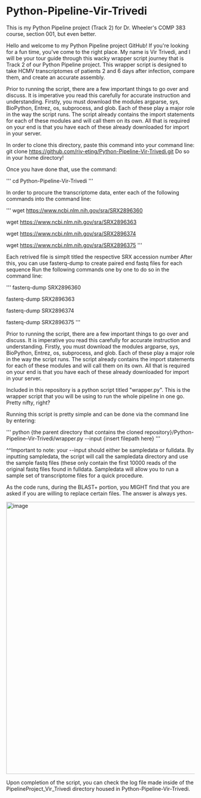 # Python-Pipeline-Vir-Trivedi
This is my Python Pipeline project (Track 2) for Dr. Wheeler's COMP 383 course, section 001, but even better.

Hello and welcome to my Python Pipeline project GitHub! If you're looking for a fun time, you've come to the right place.
My name is Vir Trivedi, and I will be your tour guide through this wacky wrapper script journey that is Track 2 of our Python Pipeline project.
This wrapper script is designed to take HCMV transcriptomes of patients 2 and 6 days after infection, compare them, and create an accurate assembly.

Prior to running the script, there are a few important things to go over and discuss. It is imperative you read this carefully for accurate instruction and understanding.
Firstly, you must download the modules argparse, sys, BioPython, Entrez, os, subprocess, and glob. Each of these play a major role in the way the script runs. The script already contains the import statements for each of these modules and will call them on its own. All that is required on your end is that you have each of these already downloaded for import in your server.

In order to clone this directory, paste this command into your command line: git clone https://github.com/riv-eting/Python-Pipeline-Vir-Trivedi.git
Do so in your home directory!

Once you have done that, use the command:

'''
cd Python-Pipeline-Vir-Trivedi
'''

In order to procure the transcriptome data, enter each of the following commands into the command line:

'''
wget https://www.ncbi.nlm.nih.gov/sra/SRX2896360

wget https://www.ncbi.nlm.nih.gov/sra/SRX2896363

wget https://www.ncbi.nlm.nih.gov/sra/SRX2896374

wget https://www.ncbi.nlm.nih.gov/sra/SRX2896375
'''

Each retrived file is simplt titled the respective SRX accession number
After this, you can use fasterq-dump to create paired end fastq files for each sequence
Run the following commands one by one to do so in the command line:

'''
fasterq-dump SRX2896360

fasterq-dump SRX2896363

fasterq-dump SRX2896374

fasterq-dump SRX2896375
'''

Prior to running the script, there are a few important things to go over and discuss. It is imperative you read this carefully for accurate instruction and understanding.
Firstly, you must download the modules argparse, sys, BioPython, Entrez, os, subprocess, and glob. Each of these play a major role in the way the script runs. The script already contains the import statements for each of these modules and will call them on its own. All that is required on your end is that you have each of these already downloaded for import in your server.

Included in this repository is a python script titled "wrapper.py". This is the wrapper script that you will be using to run the whole pipeline in one go. Pretty nifty, right?

Running this script is pretty simple and can be done via the command line by entering:

'''
python {the parent directory that contains the cloned repository}/Python-Pipeline-Vir-Trivedi/wrapper.py --input {insert filepath here}
'''

^^Important to note: your --input should either be sampledata or fulldata. By inputting sampledata, the script will call the sampledata directory and use the sample fastq files (these only contain the first 10000 reads of the original fastq files found in fulldata. Sampledata will allow you to run a sample set of transcriptome files for a quick procedure.

As the code runs, during the BLAST+ portion, you MIGHT find that you are asked if you are willing to replace certain files. The answer is always yes.

<img width="728" alt="image" src="https://github.com/riv-eting/Python-Pipeline-Vir-Trivedi/assets/118252671/4663979d-f400-4775-bce8-e9c500dc0fcb">

Upon completion of the script, you can check the log file made inside of the PipelineProject_Vir_Trivedi directory housed in Python-Pipeline-Vir-Trivedi.


